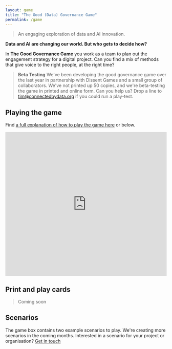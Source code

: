 ```yaml
---
layout: game
title: "The Good (Data) Governance Game"
permalink: /game
---
```


> An engaging exploration of data and AI innovation.

**Data and AI are changing our world. But who gets to decide how?** 

In **The Good Governance Game** you work as a team to plan out the engagement strategy for a digital project. Can you find a mix of methods that give voice to the right people, at the right time? 

> **Beta Testing** We've been developing the good governance game over the last year in partnership with Dissent Games and a small group of collaborators. We've not printed up 50 copies, and we're beta-testing the game in printed and online form. Can you help us? Drop a line to [tim@connectedbydata.org](mailto:tim@connectedbydata.org) if you could run a play-test. 

## Playing the game

Find [a full explanation of how to play the game here](https://docs.google.com/presentation/d/17w5T_YzCObYO4jfh7_lnxP1gFrF62epUByF4SuzQgKw/edit#slide=id.p) or below.

<iframe src="https://docs.google.com/presentation/d/e/2PACX-1vS3P8kZoA7SWDdY9JmQci8wrolwG7B7DrwV3qPnf_GIK8u-froVqyw1NC1VAhEheY4bp_6c9sw_U5lY/embed?start=false&loop=false&delayms=3000" frameborder="0" width="100%" height="450" allowfullscreen="true" mozallowfullscreen="true" webkitallowfullscreen="true"></iframe>

## Print and play cards

> Coming soon

## Scenarios 

The game box contains two example scenarios to play. We're creating more scenarios in the coming months. Interested in a scenario for your project or organisation? [Get in touch](mailto:tim@connectedbydata.org)
